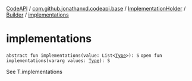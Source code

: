 [CodeAPI](../../../index.md) / [com.github.jonathanxd.codeapi.base](../../index.md) / [ImplementationHolder](../index.md) / [Builder](index.md) / [implementations](.)

# implementations

`abstract fun implementations(value: List<`[`Type`](http://docs.oracle.com/javase/6/docs/api/java/lang/reflect/Type.html)`>): S`
`open fun implementations(vararg values: `[`Type`](http://docs.oracle.com/javase/6/docs/api/java/lang/reflect/Type.html)`): S`

See T.implementations

